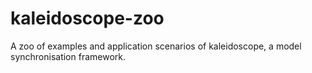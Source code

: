 # kaleidoscope-zoo
A zoo of examples and application scenarios of kaleidoscope, a model synchronisation framework.
